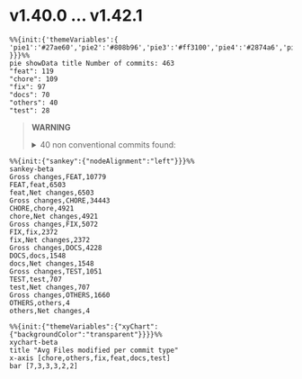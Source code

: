 # v1.40.0 ... v1.42.1
``` mermaid
%%{init:{'themeVariables':{
'pie1':'#27ae60','pie2':'#808b96','pie3':'#ff3100','pie4':'#2874a6','pie5':'#000000','pie6':'#76d7c4'
}}}%%
pie showData title Number of commits: 463
"feat": 119
"chore": 109
"fix": 97
"docs": 70
"others": 40
"test": 28
```
> **WARNING**
> <details><summary>40 non conventional commits found:</summary><ul>
> <li>cherry-pick(#29770): docs: improve addLocatorHandler docs</li>
> <li>cherry-pick(#29765): Revert "chore(role): cache element list by role (#29130)"</li>
> <li>cherry-pick(#29766): fix(tsload): fix tsconfig inheritance resolution</li>
> <li>cherry-pick(#29744): fix(ct): stop-gap for shared file import</li>
> <li>cherry-pick(#29754): chore: remove pw- binaries from ct</li>
> <li>cherry-pick(#29748): fix(ct): fix the non-react cli entry points</li>
> <li>cherry-pick(#29738): fix(HEAD): revert GET->HEAD migration, net-effect was negative</li>
> <li>cherry-pick(#29706): fit(ct): remove unused type import (#29709)</li>
> <li>cherry-pick(#29715): fix: point to the right cli program export</li>
> <li>cherry-pick(#29692): docs: better addLocatorHandler example in release notes (#29697)</li>
> <li>cherry-pick(#29687): chore: fix docs roll for functions without args follow-up (#29688)</li>
> <li>cherry-pick(#29669): chore: strengthen linting (#29674)</li>
> <li>devops: add a hint how to create a repro (#29665)</li>
> <li>JUnit codegen (#29424)</li>
> <li>Revert "devops: auto close questions (#29513)"</li>
> <li>devops: auto close questions (#29513)</li>
> <li>Revert "fix(chromium): best effort 304 status on reload (#29373)" (#29481)</li>
> <li>Update test-fixtures-js.md (#29283)</li>
> <li>devops: do not publish sha-X Docker images (#29433)</li>
> <li>devops: fix Android tests (#29335)</li>
> <li>Update feature.yml</li>
> <li>devops: fix roll into PR action (#29318)</li>
> <li>Revert "fix(ct): resolve paths before detecting JS" (#29312)</li>
> <li>devops: custom blob report name for test runner tests (#29280)</li>
> <li>Revert "chore: remove fake `error` from expect calls (#28112)" (#29271)</li>
> <li>devops: run tests on macOS 14 (#29241)</li>
> <li>devops: bump GitHub Actions workflow actions (#29219)</li>
> <li>devops: do not use broken overwrite: true for uploads (#29160)</li>
> <li>devops: switch to ISO date string for Canary versions (#29142)</li>
> <li>devops: make sure uploaded reports always contain directory (#29080)</li>
> <li>Revert "feat(codegen): add range input recording support (#28767)" (#29069)</li>
> <li>Revert "feat(trace): allow Trace Viewer to include credentials when fetching traces cross-origin (#28502)" (#29024)</li>
> <li>devops: merge paginated results when downloading blobs (#29013)</li>
> <li>devops: fix Chromium ToT headed tests (#28892)</li>
> <li>devops: migrate to download/upload-artifact@v4 (#28850)</li>
> <li>devops: fix pr_check_client_side_changes workflow (#28847)</li>
> <li>Revert "fix: respect .only in --list mode" (#28770)</li>
> <li>devops: extend client side changes pattern to include protocol and API changes (#28682)</li>
> <li>Update bug.md</li>
> <li>Revert "chore(test runner): remove fake skipped test results (#27762)" (#28360)</li>
> </ul></details>
```mermaid
%%{init:{"sankey":{"nodeAlignment":"left"}}}%%
sankey-beta
Gross changes,FEAT,10779
FEAT,feat,6503
feat,Net changes,6503
Gross changes,CHORE,34443
CHORE,chore,4921
chore,Net changes,4921
Gross changes,FIX,5072
FIX,fix,2372
fix,Net changes,2372
Gross changes,DOCS,4228
DOCS,docs,1548
docs,Net changes,1548
Gross changes,TEST,1051
TEST,test,707
test,Net changes,707
Gross changes,OTHERS,1660
OTHERS,others,4
others,Net changes,4
```

```mermaid
%%{init:{"themeVariables":{"xyChart":{"backgroundColor":"transparent"}}}}%%
xychart-beta
title "Avg Files modified per commit type"
x-axis [chore,others,fix,feat,docs,test]
bar [7,3,3,3,2,2]
```